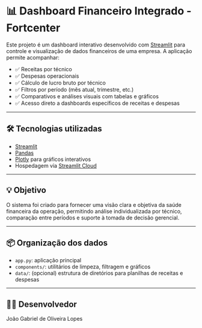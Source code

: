 # 📊 Dashboard Financeiro Integrado - Fortcenter

Este projeto é um dashboard interativo desenvolvido com [Streamlit](https://streamlit.io/) para controle e visualização de dados financeiros de uma empresa. A aplicação permite acompanhar:

- ✅ Receitas por técnico
- ✅ Despesas operacionais
- ✅ Cálculo de lucro bruto por técnico
- ✅ Filtros por período (mês atual, trimestre, etc.)
- ✅ Comparativos e análises visuais com tabelas e gráficos
- ✅ Acesso direto a dashboards específicos de receitas e despesas

---

## 🛠 Tecnologias utilizadas

- [Streamlit](https://streamlit.io/)
- [Pandas](https://pandas.pydata.org/)
- [Plotly](https://plotly.com/python/) para gráficos interativos
- Hospedagem via [Streamlit Cloud](https://share.streamlit.io/)

---

## 💡 Objetivo

O sistema foi criado para fornecer uma visão clara e objetiva da saúde financeira da operação, permitindo análise individualizada por técnico, comparação entre períodos e suporte à tomada de decisão gerencial.

---

## 📦 Organização dos dados

- `app.py`: aplicação principal
- `components/`: utilitários de limpeza, filtragem e gráficos
- `data/`: (opcional) estrutura de diretórios para planilhas de receitas e despesas

---

## 👨‍💻 Desenvolvedor

João Gabriel de Oliveira Lopes  
